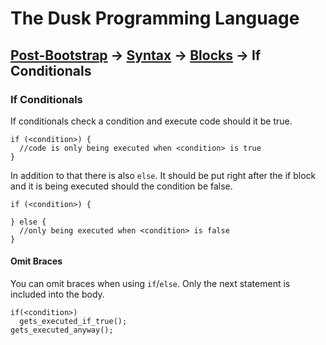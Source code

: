 # The Dusk Programming Language

## [Post-Bootstrap](../../README.md) -> [Syntax](../README.md) -> [Blocks](README.md) -> If Conditionals

### If Conditionals

If conditionals check a condition and execute code should it be true.

```
if (<condition>) {
  //code is only being executed when <condition> is true
}
```

In addition to that there is also ``else``. It should be put right after the if
block and it is being executed should the condition be false.

```
if (<condition>) {

} else {
  //only being executed when <condition> is false
}
```

#### Omit Braces

You can omit braces when using ``if``/``else``. Only the next statement is
included into the body.

```
if(<condition>)
  gets_executed_if_true();
gets_executed_anyway();
```
